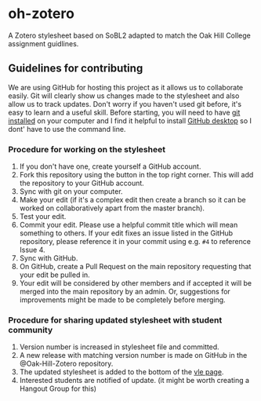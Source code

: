 # oh-zotero
A Zotero stylesheet based on SoBL2 adapted to match the Oak Hill College assignment guidlines.
## Guidelines for contributing
We are using GitHub for hosting this project as it allows us to collaborate easily. Git will clearly show us changes made to the stylesheet and also allow us to track updates. Don't worry if you haven't used git before, it's easy to learn and a useful skill.
Before starting, you will need to have [git installed](https://git-scm.com/downloads) on your computer and I find it helpful to install [GitHub desktop](https://help.github.com/desktop/guides/getting-started-with-github-desktop/installing-github-desktop/) so I dont' have to use the command line.

### Procedure for working on the stylesheet
1. If you don't have one, create yourself a GitHub account.
1. Fork this repository using the button in the top right corner. This will add the repository to your GitHub account.
1. Sync with git on your computer.
1. Make your edit (if it's a complex edit then create a branch so it can be worked on collaboratively apart from the master branch).
1. Test your edit.
1. Commit your edit. Please use a helpful commit title which will mean something to others. If your edit fixes an issue listed in the GitHub repository, please reference it in your commit using e.g. `#4` to reference Issue 4.
1. Sync with GitHub.
1. On GitHub, create a Pull Request on the main repository requesting that your edit be pulled in.
1. Your edit will be considered by other members and if accepted it will be merged into the main repository by an admin. Or, suggestions for improvements might be made to be completely before merging.

### Procedure for sharing updated stylesheet with student community
1. Version number is increased in stylesheet file and committed.
1. A new release with matching version number is made on GitHub in the @Oak-Hill-Zotero repository.
1. The updated stylesheet is added to the bottom of the [vle page](https://sites.google.com/a/oakhill.ac.uk/student-pages/study-resources/study-software/bibliography-tools/bibliography-zotero).
1. Interested students are notified of update. (it might be worth creating a Hangout Group for this)

